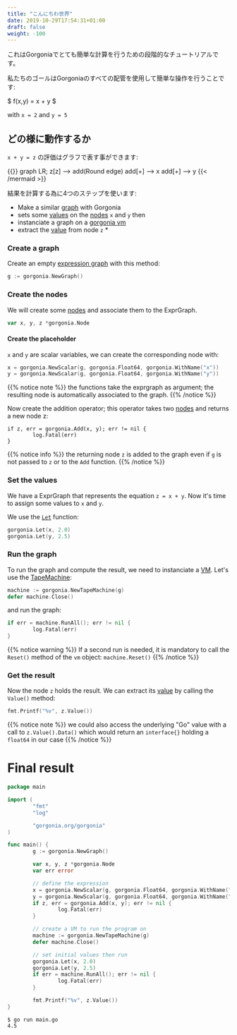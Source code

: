 ```yaml
---
title: "こんにちわ世界"
date: 2019-10-29T17:54:31+01:00
draft: false
weight: -100
---
```


これはGorgoniaでとても簡単な計算を行うための段階的なチュートリアルです。

私たちのゴールはGorgoniaのすべての配管を使用して簡単な操作を行うことです:

$ f(x,y) = x + y $

with  `x = 2` and `y = 5`

## どの様に動作するか

`x + y = z` の評価はグラフで表す事ができます:

{{<mermaid align="left">}}
graph LR;
    z[z] --> add(Round edge)
    add[+] --> x
    add[+] --> y
{{< /mermaid >}}

結果を計算する為に4つのステップを使います:

* Make a similar [graph](/reference/exprgraph) with Gorgonia
* sets some [values](/reference/value) on the [nodes](/reference/node) `x` and `y` then
* instanciate a graph on a [gorgonia vm](/reference/vm)
* extract the [value](/reference/value) from node `z`
    *

### Create a graph

Create an empty [expression graph](/reference/exprgraph) with this method:

```go
g := gorgonia.NewGraph()
```

### Create the nodes

We will create some [nodes](/reference/node) and associate them to the ExprGraph.

```go
var x, y, z *gorgonia.Node
```

#### Create the placeholder
`x` and `y` are scalar variables, we can create the corresponding node with:

```go
x = gorgonia.NewScalar(g, gorgonia.Float64, gorgonia.WithName("x"))
y = gorgonia.NewScalar(g, gorgonia.Float64, gorgonia.WithName("y"))
```

{{% notice note %}}
the functions take the exprgraph as argument; the resulting node is automatically associated to the graph.
{{% /notice %}}


Now create the addition operator; this operator takes two [nodes](/reference/node) and returns a new node z:

```
if z, err = gorgonia.Add(x, y); err != nil {
        log.Fatal(err)
}
```

{{% notice info %}}
the returning node `z` is added to the graph even if `g` is not passed to `z` or to the `Add` function.
{{% /notice %}}


### Set the values

We have a ExprGraph that represents the equation `z = x + y`. Now it's time to assign some values to `x` and `y`.

We use the [`Let`](https://godoc.org/gorgonia.org/gorgonia#Let) function:

```go
gorgonia.Let(x, 2.0)
gorgonia.Let(y, 2.5)
```

### Run the graph

To run the graph and compute the result, we need to instanciate a [VM](/reference/vm).
Let's use the [TapeMachine](/reference/vm/tapemachine):

```go
machine := gorgonia.NewTapeMachine(g)
defer machine.Close()
```

and run the graph:

```go
if err = machine.RunAll(); err != nil {
        log.Fatal(err)
}
```

{{% notice warning %}}
If a second run is needed, it is mandatory to call the `Reset()` method of the `vm` object:
` machine.Reset() `
{{% /notice %}}

### Get the result

Now the node `z` holds the result.
We can extract its [value](/reference/value) by calling the `Value()` method:

```go
fmt.Printf("%v", z.Value())
```

{{% notice note %}}
we could also access the underlying "Go" value with a call to `z.Value().Data()` which would return an `interface{}` holding a `float64` in our case
{{% /notice %}}

# Final result

```go
package main

import (
        "fmt"
        "log"

        "gorgonia.org/gorgonia"
)

func main() {
        g := gorgonia.NewGraph()

        var x, y, z *gorgonia.Node
        var err error

        // define the expression
        x = gorgonia.NewScalar(g, gorgonia.Float64, gorgonia.WithName("x"))
        y = gorgonia.NewScalar(g, gorgonia.Float64, gorgonia.WithName("y"))
        if z, err = gorgonia.Add(x, y); err != nil {
                log.Fatal(err)
        }

        // create a VM to run the program on
        machine := gorgonia.NewTapeMachine(g)
        defer machine.Close()

        // set initial values then run
        gorgonia.Let(x, 2.0)
        gorgonia.Let(y, 2.5)
        if err = machine.RunAll(); err != nil {
                log.Fatal(err)
        }

        fmt.Printf("%v", z.Value())
}
```

```shell
$ go run main.go
4.5
```
